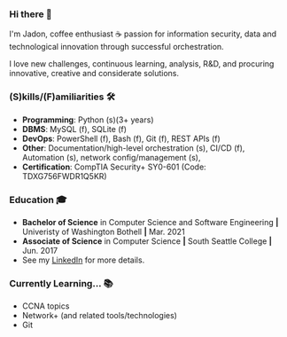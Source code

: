 ### Hi there 👋
I'm Jadon, coffee enthusiast ☕ passion for information security, data and technological innovation through successful orchestration.

I love new challenges, continuous learning, analysis, R&D, and procuring innovative, creative and considerate solutions.

### (S)kills/(F)amiliarities 🛠
- **Programming**: Python (s)(3+ years)
- **DBMS**: MySQL (f), SQLite (f)
- **DevOps**: PowerShell (f), Bash (f), Git (f), REST APIs (f)
- **Other**: Documentation/high-level orchestration (s), CI/CD (f), Automation (s), network config/management (s),
- **Certification**: CompTIA Security+ SY0-601 (Code: TDXG756FWDR1Q5KR)

### Education 🎓
- **Bachelor of Science** in Computer Science and Software Engineering **|** Univeristy of Washington Bothell **|** Mar. 2021
- **Associate of Science** in Computer Science **|** South Seattle College **|** Jun. 2017
- See my [LinkedIn](https://www.linkedin.com/in/jadonscombs) for more details.

### Currently Learning... 📚
- CCNA topics
- Network+ (and related tools/technologies)
- Git

<!---
jadonscombs/jadonscombs is a ✨ special ✨ repository because its `README.md` (this file) appears on your GitHub profile.
You can click the Preview link to take a look at your changes.
--->
